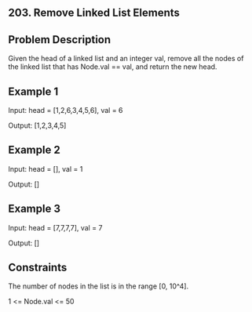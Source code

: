 ## 203. Remove Linked List Elements
## Problem Description

Given the head of a linked list and an integer val, remove all the nodes of the linked list that has Node.val == val, and return the new head.

## Example 1

Input: head = [1,2,6,3,4,5,6], val = 6

Output: [1,2,3,4,5]

## Example 2

Input: head = [], val = 1

Output: []

## Example 3

Input: head = [7,7,7,7], val = 7

Output: []

## Constraints

The number of nodes in the list is in the range [0, 10^4].

1 <= Node.val <= 50